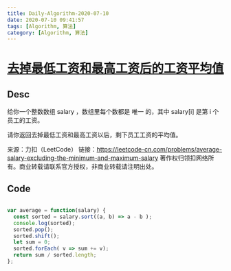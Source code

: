 ```yaml
---
title: Daily-Algorithm-2020-07-10
date: 2020-07-10 09:41:57
tags: [Algorithm, 算法]
category: [Algorithm, 算法]
---
```


# [去掉最低工资和最高工资后的工资平均值](https://leetcode-cn.com/problems/average-salary-excluding-the-minimum-and-maximum-salary/)

## Desc

给你一个整数数组 salary ，数组里每个数都是 唯一 的，其中 salary[i] 是第 i 个员工的工资。

请你返回去掉最低工资和最高工资以后，剩下员工工资的平均值。

来源：力扣（LeetCode）
链接：https://leetcode-cn.com/problems/average-salary-excluding-the-minimum-and-maximum-salary
著作权归领扣网络所有。商业转载请联系官方授权，非商业转载请注明出处。

## Code

```js

var average = function(salary) {
  const sorted = salary.sort((a, b) => a - b );
  console.log(sorted);
  sorted.pop();
  sorted.shift();
  let sum = 0;
  sorted.forEach( v => sum += v);
  return sum / sorted.length; 
};
```


